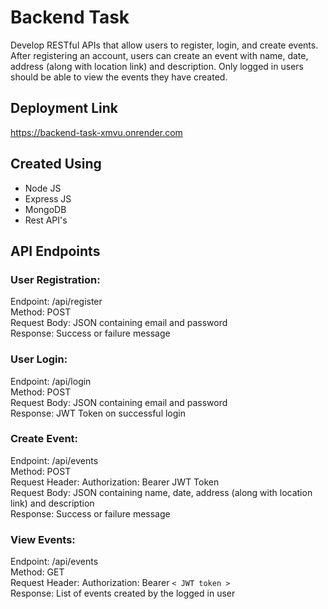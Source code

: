 # Backend Task
 Develop RESTful APIs that allow users to register, login, and create events. After registering an account, users can create an event with name, date, address (along with location link) and description. Only logged in users should be able to view the events they have created.

## Deployment Link
https://backend-task-xmvu.onrender.com


## Created Using
<ul>
  <li>Node JS</li>
  <li>Express JS</li>
  <li>MongoDB</li>
  <li>Rest API's</li>
</ul>

## API Endpoints

### User Registration:
Endpoint: /api/register <br />
Method: POST <br />
Request Body: JSON containing email and password <br />
Response: Success or failure message

### User Login:
Endpoint: /api/login <br />
Method: POST <br />
Request Body: JSON containing email and password <br />
Response: JWT Token on successful login

### Create Event:
Endpoint: /api/events <br />
Method: POST <br />
Request Header: Authorization: Bearer JWT Token <br />
Request Body: JSON containing name, date, address (along with location link) and description <br />
Response: Success or failure message

### View Events:
Endpoint: /api/events <br />
Method: GET <br />
Request Header: Authorization: Bearer `< JWT token >` <br />
Response: List of events created by the logged in user
